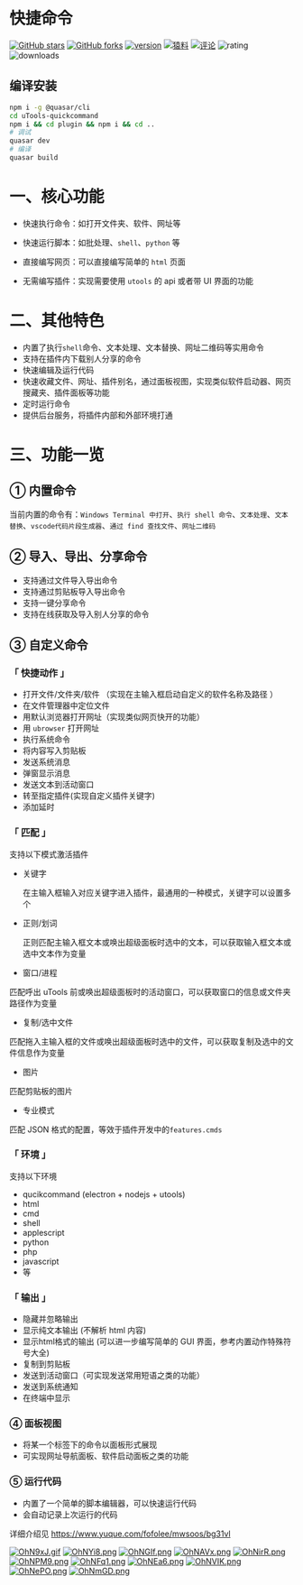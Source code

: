 # 快捷命令

[![GitHub stars](https://img.shields.io/github/stars/fofolee/uTools-quickcommand?style=flat-square)](https://github.com/fofolee/uTools-quickcommand/stargazers) [![GitHub forks](https://img.shields.io/github/forks/fofolee/uTools-quickcommand?style=flat-square)](https://github.com/fofolee/uTools-quickcommand/network/members) [![version](https://img.shields.io/badge/dynamic/json?color=f58142&label=version&query=%24.version&url=https%3A%2F%2Fraw.githubusercontent.com%2Ffofolee%2FuTools-quickcommand%2Fmaster%2Fplugin%2Fplugin.json&style=flat-square)](https://www.yuque.com/fofolee/qcdocs3/ucnd2o) [![猿料](https://img.shields.io/badge/%E7%8C%BF%E6%96%99-%2Fd%2F424-red?style=flat-square)](https://yuanliao.info/d/424) [![评论](https://img.shields.io/badge/dynamic/json?color=e05d44&label=%E8%AF%84%E8%AE%BA&query=%24.data.attributes.commentCount&url=https%3A%2F%2Fyuanliao.info%2Fapi%2Fdiscussions%2F424&style=flat-square)](https://yuanliao.info/d/424) ![rating](https://img.shields.io/badge/dynamic/json?color=05d44&label=评分&query=%24.rating&url=http%3A%2F%2Fopen.u-tools.cn%2Fplugins%2F9a1d1d03%3Ftag_id%3D0%26mid%3Dd1fef324-b4fd-5f81-b05e-4d4d822277b3%26nid%3Df1960e006c87cf1107f2017711668d6c&style=flat-square) ![downloads](https://img.shields.io/badge/dynamic/json?color=05d44&label=下载&query=%24.downloads&url=http%3A%2F%2Fopen.u-tools.cn%2Fplugins%2F9a1d1d03%3Ftag_id%3D0%26mid%3Dd1fef324-b4fd-5f81-b05e-4d4d822277b3%26nid%3Df1960e006c87cf1107f2017711668d6c&style=flat-square)

## 编译安装

```sh
npm i -g @quasar/cli
cd uTools-quickcommand
npm i && cd plugin && npm i && cd ..
# 调试
quasar dev
# 编译
quasar build
```

# 一、核心功能

- 快速执行命令：如打开文件夹、软件、网址等
- 快速运行脚本：如批处理、`shell`、`python` 等
- 直接编写网页：可以直接编写简单的  `html` 页面

- 无需编写插件：实现需要使用 `utools` 的 api 或者带 UI 界面的功能



# 二、其他特色

- 内置了执行`shell`命令、文本处理、文本替换、网址二维码等实用命令
- 支持在插件内下载别人分享的命令
- 快速编辑及运行代码
- 快速收藏文件、网址、插件别名，通过面板视图，实现类似软件启动器、网页搜藏夹、插件面板等功能
- 定时运行命令
- 提供后台服务，将插件内部和外部环境打通



# 三、功能一览

## ① 内置命令

当前内置的命令有：`Windows Terminal 中打开`、`执行 shell 命令`、`文本处理`、`文本替换`、`vscode代码片段生成器`、`通过 find 查找文件`、`网址二维码`



## ② 导入、导出、分享命令

- 支持通过文件导入导出命令
- 支持通过剪贴板导入导出命令
- 支持一键分享命令
- 支持在线获取及导入别人分享的命令



## ③ 自定义命令

### 「 快捷动作 」

- 打开文件/文件夹/软件 （实现在主输入框启动自定义的软件名称及路径 ）
- 在文件管理器中定位文件
- 用默认浏览器打开网址（实现类似网页快开的功能）
- 用 `ubrowser` 打开网址
- 执行系统命令
- 将内容写入剪贴板
- 发送系统消息
- 弹窗显示消息
- 发送文本到活动窗口
- 转至指定插件(实现自定义插件关键字)
- 添加延时



### 「 匹配 」

支持以下模式激活插件

- 关键字

  在主输入框输入对应关键字进入插件，最通用的一种模式，关键字可以设置多个

- 正则/划词

  正则匹配主输入框文本或唤出超级面板时选中的文本，可以获取输入框文本或选中文本作为变量

- 窗口/进程

 匹配呼出 uTools 前或唤出超级面板时的活动窗口，可以获取窗口的信息或文件夹路径作为变量

- 复制/选中文件

 匹配拖入主输入框的文件或唤出超级面板时选中的文件，可以获取复制及选中的文件信息作为变量

- 图片

 匹配剪贴板的图片

- 专业模式

匹配 JSON 格式的配置，等效于插件开发中的`features.cmds`



### 「 环境 」

支持以下环境

- qucikcommand (electron + nodejs + utools)
- html
- cmd
- shell
- applescript
- python
- php
- javascript
- 等



### 「 输出 」

- 隐藏并忽略输出
- 显示纯文本输出 (不解析 html 内容)
- 显示html格式的输出 (可以进一步编写简单的 GUI 界面，参考内置动作特殊符号大全)
- 复制到剪贴板
- 发送到活动窗口（可实现发送常用短语之类的功能）
- 发送到系统通知
- 在终端中显示



### ④ 面板视图

- 将某一个标签下的命令以面板形式展现
- 可实现网址导航面板、软件启动面板之类的功能



### ⑤ 运行代码

- 内置了一个简单的脚本编辑器，可以快速运行代码
- 会自动记录上次运行的代码



详细介绍见 https://www.yuque.com/fofolee/mwsoos/bg31vl

[![OhN9xJ.gif](https://s1.ax1x.com/2022/05/16/OhN9xJ.gif)](https://imgtu.com/i/OhN9xJ)
[![OhNYi8.png](https://s1.ax1x.com/2022/05/16/OhNYi8.png)](https://imgtu.com/i/OhNYi8)
[![OhNGIf.png](https://s1.ax1x.com/2022/05/16/OhNGIf.png)](https://imgtu.com/i/OhNGIf)
[![OhNAVx.png](https://s1.ax1x.com/2022/05/16/OhNAVx.png)](https://imgtu.com/i/OhNAVx)
[![OhNirR.png](https://s1.ax1x.com/2022/05/16/OhNirR.png)](https://imgtu.com/i/OhNirR)
[![OhNPM9.png](https://s1.ax1x.com/2022/05/16/OhNPM9.png)](https://imgtu.com/i/OhNPM9)
[![OhNFq1.png](https://s1.ax1x.com/2022/05/16/OhNFq1.png)](https://imgtu.com/i/OhNFq1)
[![OhNEa6.png](https://s1.ax1x.com/2022/05/16/OhNEa6.png)](https://imgtu.com/i/OhNEa6)
[![OhNVIK.png](https://s1.ax1x.com/2022/05/16/OhNVIK.png)](https://imgtu.com/i/OhNVIK)
[![OhNePO.png](https://s1.ax1x.com/2022/05/16/OhNePO.png)](https://imgtu.com/i/OhNePO)
[![OhNmGD.png](https://s1.ax1x.com/2022/05/16/OhNmGD.png)](https://imgtu.com/i/OhNmGD)
